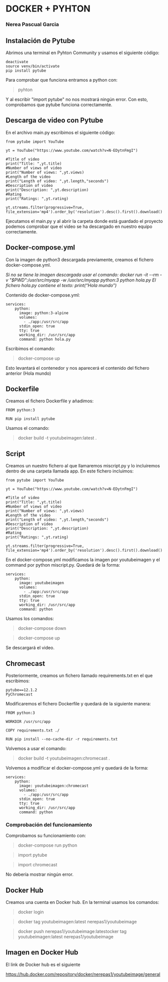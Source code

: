 # DOCKER + PYHTON
### Nerea Pascual Garcia


## Instalación de Pytube

Abrimos una terminal en Pyhton Community y usamos el siguiente código:

~~~
deactivate
source venv/bin/activate
pip install pytube
~~~

Para comprobar que funciona entramos a python con:

> pyhton

Y al escribir "import pytube" no nos mostrará ningún error. Con esto, comprobamos que pytube funciona correctamente.

## Descarga de video con Pytube

En el archivo main.py escribimos el siguiente código:

~~~
from pytube import YouTube

yt = YouTube("https://www.youtube.com/watch?v=N-EDytnFmgI")

#Title of video
print("Title: ",yt.title)
#Number of views of video
print("Number of views: ",yt.views)
#Length of the video
print("Length of video: ",yt.length,"seconds")
#Description of video
print("Description: ",yt.description)
#Rating
print("Ratings: ",yt.rating)

yt.streams.filter(progressive=True, file_extension='mp4').order_by('resolution').desc().first().download()
~~~

Ejecutamos el main.py y al abrir la carpeta donde está guardado el proyecto podemos comprobar que el video se ha descargado en nuestro equipo correctamente.

## Docker-compose.yml

Con la imagen de python3 descargada previamente, creamos el fichero docker-compose.yml.

*Si no se tiene la imagen descargada usar el comando: docker run -it --rm -v "$PWD":/usr/src/myapp -w /usr/src/myapp python:3 python hola.py*
*El fichero hola.py contiene el texto: print(“Hola mundo”)*

Contenido de docker-compose.yml:

~~~
services:
    python:
      image: python:3-alpine
      volumes:
        - ./app:/usr/src/app
      stdin_open: true
      tty: true
      working_dir: /usr/src/app
      command: python hola.py
~~~

Escribimos el comando:

> docker-compose up

Esto levantará el contenedor y nos aparecerá el contenido del fichero anterior (Hola mundo)


## Dockerfile

Creamos el fichero Dockerfile y añadimos:

~~~
FROM python:3

RUN pip install pytube
~~~

Usamos el comando:

> docker build -t youtubeimagen:latest .

## Script

Creamos un nuestro fichero al que llamaremos miscript.py y lo incluiremos dentro de una carpeta llamada app.
En este fichero incluimos:

~~~
from pytube import YouTube

yt = YouTube("https://www.youtube.com/watch?v=N-EDytnFmgI")

#Title of video
print("Title: ",yt.title)
#Number of views of video
print("Number of views: ",yt.views)
#Length of the video
print("Length of video: ",yt.length,"seconds")
#Description of video
print("Description: ",yt.description)
#Rating
print("Ratings: ",yt.rating)

yt.streams.filter(progressive=True, file_extension='mp4').order_by('resolution').desc().first().download()

~~~

En el docker-compose.yml modificamos la imagen por youtubeimagen y el command por python miscript.py. Quedará de la forma:

~~~
services:
    python:
      image: youtubeimagen
      volumes:
        - ./app:/usr/src/app
      stdin_open: true
      tty: true
      working_dir: /usr/src/app
      command: python
~~~

Usamos los comandos:

> docker-compose down

> docker-compose up

Se descargará el video.

## Chromecast

Posteriormente, creamos un fichero llamado requirements.txt en el que escribimos:

~~~
pytube==12.1.2
PyChromecast
~~~

Modificaremos el fichero Dockerfile y quedará de la siguiente manera:

~~~
FROM python:3

WORKDIR /usr/src/app

COPY requirements.txt ./

RUN pip install --no-cache-dir -r requirements.txt
~~~

Volvemos a usar el comando:

> docker build -t youtubeimagen:chromecast .


Volvemos a modificar el docker-compose.yml y quedará de la forma:

~~~
services:
    python:
      image: youtubeimagen:chromecast
      volumes:
        - ./app:/usr/src/app
      stdin_open: true
      tty: true
      working_dir: /usr/src/app
      command: python
~~~

### Comprobación del funcionamiento

Comprobamos su funcionamiento con:


> docker-compose run python

> import pytube

> import chromecast

No debería mostrar ningún error.

## Docker Hub

Creamos una cuenta en Docker hub.
En la terminal usamos los comandos:

> docker login

> docker tag youtubeimagen:latest nerepas1/youtubeimage

> docker push nerepas1/youtubeimage:latestocker tag youtubeimagen:latest nerepas1/youtubeimage


## Imagen en Docker Hub

El link de Docker hub es el siguiente

https://hub.docker.com/repository/docker/nerepas1/youtubeimage/general
